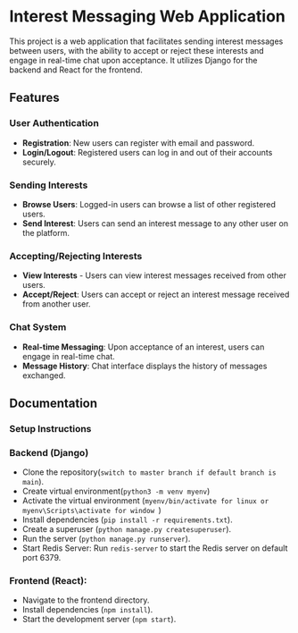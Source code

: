 # Interest Messaging Web Application

This project is a web application that facilitates sending interest messages between users, with the ability to accept or reject these interests and engage in real-time chat upon acceptance. It utilizes Django for the backend and React for the frontend.

## Features
### User Authentication
- **Registration**: New users can register with email and password.
- **Login/Logout**: Registered users can log in and out of their accounts securely.
### Sending Interests
- **Browse Users**: Logged-in users can browse a list of other registered users.
- **Send Interest**: Users can send an interest message to any other user on the platform.
### Accepting/Rejecting Interests
- **View Interests** - Users can view interest messages received from other users.
- **Accept/Reject**: Users can accept or reject an interest message received from another user.
### Chat System
- **Real-time Messaging**: Upon acceptance of an interest, users can engage in real-time chat.
- **Message History**: Chat interface displays the history of messages exchanged.


## Documentation
### Setup Instructions
### Backend (Django)
- Clone the repository(```switch to master branch if default branch is main```).
- Create virtual environment(```python3 -m venv myenv```)
- Activate the virtual environment (```myenv/bin/activate for linux or myenv\Scripts\activate for window ```)
- Install dependencies (```pip install -r requirements.txt```).
- Create a superuser (```python manage.py createsuperuser```).
- Run the server (```python manage.py runserver```).
- Start Redis Server: Run ```redis-server``` to start the Redis server on default port 6379.

### Frontend (React):
- Navigate to the frontend directory.
- Install dependencies (```npm install```).
- Start the development server (```npm start```).


